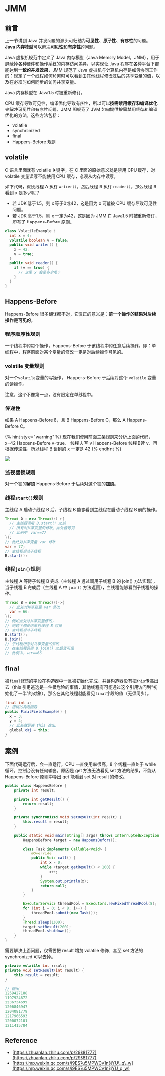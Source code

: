 # JMM

## 前言

上一节讲到 Java 并发问题的源头可归结为**可见性**、**原子性**、**有序性**的问题。**Java 内存模型**可以解决**可见性**和**有序性**的问题。

Java 虚拟机规范中定义了 Java 内存模型（Java Memory Model，JMM），用于屏蔽掉各种硬件和操作系统的内存访问差异，以实现让 Java 程序在各种平台下都能达到**一致的并发效果**，JMM 规范了 Java 虚拟机与计算机内存是如何协同工作的：规定了一个线程如何和何时可以看到由其他线程修改过后的共享变量的值，以及在必须时如何同步的访问共享变量。

Java 内存模型在 Java1.5 时被重新修订。

CPU 缓存导致可见性，编译优化导致有序性，所以可以**按需禁用缓存和编译优化**来解决可见性和有序性问题。JMM 即规范了 JVM 如何提供按需禁用缓存和编译优化的方法。这些方法包括：

* volatile
* synchronized
* final
* Happens-Before 规则

## volatile

C 语言里面就有 volatile 关键字，在 C 里面的原始意义就是禁用 CPU 缓存，对 volatile 变量读写不能使用 CPU 缓存，必须从内存中读写。

如下代码，假设线程 A 执行 `writer()`，然后线程 B 执行 `reader()`，那么线程 B 看到 x 是多少呢？

* 若 JDK 低于1.5，则 x 等于0或42，这是因为 x 可能被 CPU 缓存导致可见性问题。
* 若 JDK 高于1.5，则 x 一定为42，这是因为 JMM 在 Java1.5 时被重新修订，即有了 Happens-Before 原则。

```java
class VolatileExample {
  int x = 0;
  volatile boolean v = false;
  public void writer() {
    x = 42;
    v = true;
  }
  public void reader() {
    if (v == true) {
      // 这里 x 会是多少呢？
    }
  }
}
```

## Happens-Before

Happens-Before 很多翻译都不对，它真正的意义是：**前一个操作的结果对后续操作是可见的**。

### 程序顺序性规则

一个线程中的每个操作，Happens-Before 于该线程中的任意后续操作。即：单线程中，程序前面对某个变量的修改一定是对后续操作可见的。

### volatile 变量规则

对一个`volatile`变量的写操作， Happens-Before 于后续对这个 `volatile` 变量的读操作。

注意，这个不像第一点，没有限定在单线程中。

### 传递性

如果 A Happens-Before B，且 B Happens-Before C，那么 A Happens-Before C。

{% hint style="warning" %}
现在我们使用前面三条规则来分析上面的代码，x=42 Happens-Before v=true， 线程 A 写 v Happens-Before 线程 B读 v，再根据传递性，所以线程 B 读到的 x 一定是 42
{% endhint %}

![](../../.gitbook/assets/image%20%28114%29.png)

### 监视器锁规则

对一个锁的**解锁** Happens-Before 于后续对这个锁的**加锁**。

### 线程`start()`规则

主线程 A 启动子线程 B 后，子线程 B 能够看到主线程在启动子线程 B 前的操作。

```java
Thread B = new Thread(()->{
  // 主线程调用 B.start() 之前
  // 所有对共享变量的修改，此处皆可见
  // 此例中，var==77
});
// 此处对共享变量 var 修改
var = 77;
// 主线程启动子线程
B.start();
```

### 线程`join()`规则

主线程 A 等待子线程 B 完成（主线程 A 通过调用子线程 B 的 join\(\) 方法实现），当子线程 B 完成后（主线程 A 中 `join()` 方法返回），主线程能够看到子线程的操作。

```java
Thread B = new Thread(()->{
  // 此处对共享变量 var 修改
  var = 66;
});
// 例如此处对共享变量修改，
// 则这个修改结果对线程 B 可见
// 主线程启动子线程
B.start();
B.join()
// 子线程所有对共享变量的修改
// 在主线程调用 B.join() 之后皆可见
// 此例中，var==66
```

## final

被`final`修饰的字段在构造器中一旦被初始化完成，并且构造器没有把`this`传递出去（this 引用逃逸是一件很危险的事情，其他线程有可能通过这个引用访问到“初始化了一半”的对象），那么在其他线程就能看见`final`字段的值（无须同步）。

```java
final int x;
// 错误的构造函数
public FinalFieldExample() { 
  x = 3;
  y = 4;
  // 此处就是讲 this 逸出，
  global.obj = this;
}
```

## 案例

下面代码运行后，会一直运行，CPU 一直使用率很高，8 个线程一直处于 while 循环，控制台没有任何输出。原因是 get 方法无法看见 set 方法的结果，不能从 Happens-Before 原则中导出 get 能看到 set 对 result 的修改。

```java
public class HappensBefore {
    private int result;

    private int getResult() {
        return result;
    }

    private synchronized void setResult(int result) {
        this.result = result;
    }

    public static void main(String[] args) throws InterruptedException {
        HappensBefore target = new HappensBefore();

        class Task implements Callable<Void> {
            @Override
            public Void call() {
                int x = 0;
                while (target.getResult() < 100) {
                    x++;
                }
                System.out.println(x);
                return null;
            }
        }

        ExecutorService threadPool = Executors.newFixedThreadPool(8);
        for (int i = 0; i < 8; i++) {
            threadPool.submit(new Task());
        }
        Thread.sleep(1000);
        target.setResult(200);
        threadPool.shutdown();
    }
}
```

需要解决上面问题，仅需要把 result 增加 volatile 修饰，甚至 set 方法的 synchronized 可以去掉。

```java
private volatile int result;
private void setResult(int result) {
    this.result = result;
}

// 输出
1259427188
1197924672
1236734699
1206846947
1204081779
1217966593
1200072101
1211415784
```

## Reference

* [https://zhuanlan.zhihu.com/p/29881777](https://zhuanlan.zhihu.com/p/29881777)
* [https://mp.weixin.qq.com/s/i9ES7u5MPWCv1n8jYU\_q\_w](https://mp.weixin.qq.com/s/i9ES7u5MPWCv1n8jYU_q_w)

